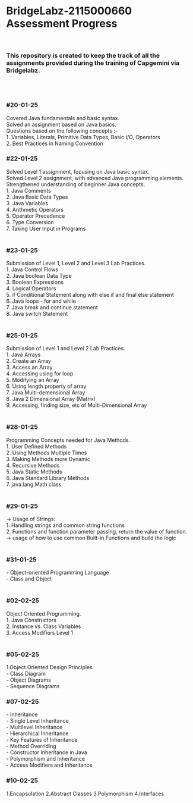 # BridgeLabz-2115000660 Assessment Progress
<br>

<h3>This repository is created to keep the track of all the assignments provided during the training of Capgemini via Bridgelabz.</h3>

<br>
<br>

<h3>#20-01-25</h3>
Covered Java fundamentals and basic syntax.<br>
Solved an assignment based on Java basics.<br>
Questions based on the following concepts :-<br>
1. Variables, Literals, Primitive Data Types, Basic I/O, Operators<br>
2. Best Practices in Naming Convention<br>

<h3>#22-01-25</h3>
Solved Level 1 assignment, focusing on Java basic syntax.<br>
Solved Level 2 assignment, with advanced Java programming elements.<br>
Strengthened understanding of beginner Java concepts.<br>
1. Java Comments<br>
2. Java Basic Data Types<br>
3. Java Variables<br>
4. Arithmetic Operators<br>
5. Operator Precedence<br>
6. Type Conversion<br>
7. Taking User Input in Programs<br><br>

<h3>#23-01-25</h3>
Submission of Level 1, Level 2 and Level 3 Lab Practices. <br>
1. Java Control Flows<br>
2. Java boolean Data Type<br>
3. Boolean Expressions<br>
4. Logical Operators<br>
5. if Conditional Statement along with else if and final else statement<br>
6. Java loops - for and while<br>
7. Java break and continue statement<br>
8. Java switch Statement<br><br>

<h3>#25-01-25</h3>
Submission of Level 1 and Level 2 Lab Practices. <br>
1. Java Arrays<br>
2. Create an Array<br>
3. Access an Array<br>
4. Accessing using for loop<br>
5. Modifying an Array<br>
6. Using length property of array<br>
7. Java Multi-demensional Array<br>
8. Java 2 Dimensional Array (Matrix)<br>
9. Accessing, finding size, etc of Multi-Dimensional Array<br><br>

<h3>#28-01-25</h3>
Programming Concepts needed for Java Methods.<br>
1. User Defined Methods<br>
2. Using Methods Multiple Times<br>
3. Making Methods more Dynamic<br>
4. Recursive Methods<br>
5. Java Static Methods<br>
6. Java Standard Library Methods<br>
7. java.lang.Math class<br><br>

<h3>#29-01-25</h3>
-> Usage of Strings:<br>
1. Handling strings and common string functions<br>
2. Functions and function parameter passing, return the value of function.<br>
-> usage of how to use common Built-in Functions and build the logic<br><br>

<h3>#31-01-25</h3>
- Object-oriented Programming Language<br>
- Class and Object<br><br>

<h3>#02-02-25</h3>
Object Oriented Programming.<br>
1. Java Constructors<br>
2. Instance vs. Class Variables<br>
3. Access Modifiers Level 1<br><br>

<h3>#05-02-25</h3>
1.Object Oriented Design Principles<br>
- Class Diagram<br>
- Object Diagrams<br>
- Sequence Diagrams<br>

<h3>#07-02-25</h3>
- Inheritance<br>
- Single Level Inheritance<br>
- Multilevel Inheritance<br>
- Hierarchical Inheritance<br>
- Key Features of Inheritance<br>
- Method Overriding<br>
- Constructor Inheritance in Java<br>
- Polymorphism and Inheritance<br>
- Access Modifiers and Inheritance<br>

 
 
<h3>#10-02-25</h3>
1.Encapsulation
2.Abstract Classes
3.Polymorphism
4.Interfaces

